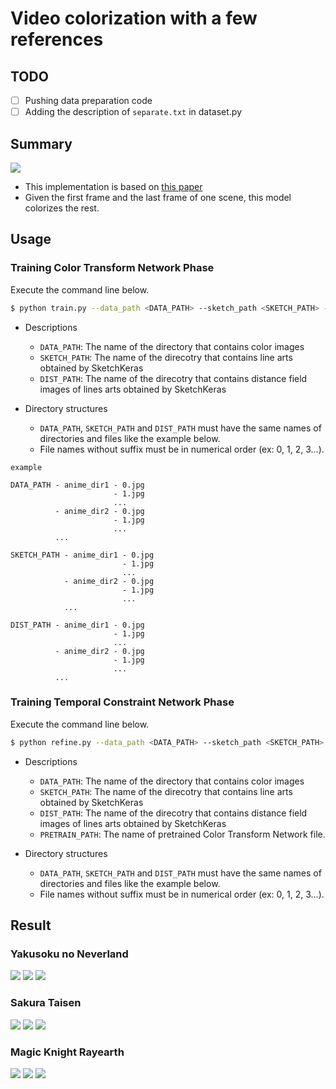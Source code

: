 # Video colorization with a few references

## TODO
- [ ] Pushing data preparation code 
- [ ] Adding the description of `separate.txt` in dataset.py

## Summary
![](./data/concept.png)

- This implementation is based on [this paper](https://arxiv.org/pdf/2003.10685.pdf)
- Given the first frame and the last frame of one scene, this model colorizes the rest.

## Usage

### Training Color Transform Network Phase
Execute the command line below.

```bash
$ python train.py --data_path <DATA_PATH> --sketch_path <SKETCH_PATH> --dist_path <DIST_PATH>
```
- Descriptions
    - `DATA_PATH`: The name of the directory that contains color images
    - `SKETCH_PATH`: The name of the direcotry that contains line arts obtained by SketchKeras
    - `DIST_PATH`: The name of the direcotry that contains distance field images of lines arts obtained by SketchKeras

- Directory structures
    - `DATA_PATH`, `SKETCH_PATH` and `DIST_PATH` must have the same names of directories and files like the example below.
    - File names without suffix must be in numerical order (ex: 0, 1, 2, 3...).

```
example

DATA_PATH - anime_dir1 - 0.jpg
                       - 1.jpg
                       ...
          - anime_dir2 - 0.jpg
                       - 1.jpg
                       ...
          ...

SKETCH_PATH - anime_dir1 - 0.jpg
                         - 1.jpg
                         ...
            - anime_dir2 - 0.jpg
                         - 1.jpg
                         ...
            ...

DIST_PATH - anime_dir1 - 0.jpg
                       - 1.jpg
                       ...
          - anime_dir2 - 0.jpg
                       - 1.jpg
                       ...
          ...
```

### Training Temporal Constraint Network Phase
Execute the command line below.

```bash
$ python refine.py --data_path <DATA_PATH> --sketch_path <SKETCH_PATH> --dist_path <DIST_PATH> --pre_path <PRETRAIN_PATH>
```
- Descriptions
    - `DATA_PATH`: The name of the directory that contains color images
    - `SKETCH_PATH`: The name of the direcotry that contains line arts obtained by SketchKeras
    - `DIST_PATH`: The name of the direcotry that contains distance field images of lines arts obtained by SketchKeras
    - `PRETRAIN_PATH`: The name of pretrained Color Transform Network file.

- Directory structures
    - `DATA_PATH`, `SKETCH_PATH` and `DIST_PATH` must have the same names of directories and files like the example below.
    - File names without suffix must be in numerical order (ex: 0, 1, 2, 3...).

## Result

### Yakusoku no Neverland
![](./data/never_color1.gif)
![](./data/never_color2.gif)
![](./data/never_color3.gif)

### Sakura Taisen
![](./data/sakura1_color1.gif)
![](./data/sakura1_color2.gif)
![](./data/sakura1_color3.gif)


### Magic Knight Rayearth
![](./data/rayearth1_color1.gif)
![](./data/rayearth1_color2.gif)
![](./data/rayearth1_color3.gif)
